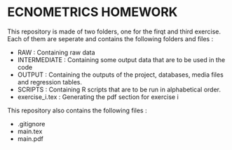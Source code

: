 # ECNOMETRICS HOMEWORK

This repository is made of two folders, one for the firqt and third exercise. Each of them are seperate and contains the following folders and files :
- RAW : Containing raw data
- INTERMEDIATE : Containing some output data that are to be used in the code
- OUTPUT : Containing the outputs of the project, databases, media files and regression tables.
- SCRIPTS : Containing R scripts that are to be run in alphabetical order.
- exercise_i.tex : Generating the pdf section for exercise i

This repository also contains the following files :
- .gitignore
- main.tex
- main.pdf